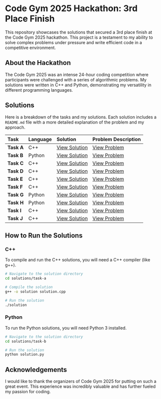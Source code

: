 # Code Gym 2025 Hackathon: 3rd Place Finish

This repository showcases the solutions that secured a 3rd place finish at the Code Gym 2025 hackathon. This project is a testament to my ability to solve complex problems under pressure and write efficient code in a competitive environment.

## About the Hackathon

The Code Gym 2025 was an intense 24-hour coding competition where participants were challenged with a series of algorithmic problems. My solutions were written in C++ and Python, demonstrating my versatility in different programming languages.

## Solutions

Here is a breakdown of the tasks and my solutions. Each solution includes a `README.md` file with a more detailed explanation of the problem and my approach.

| Task | Language | Solution | Problem Description |
| :--- | :--- | :--- | :--- |
| **Task A** | C++ | [View Solution](./solutions/task-a/solution.cpp) | [View Problem](./task-questions/Task%20A.pdf) |
| **Task B** | Python | [View Solution](./solutions/task-b/solution.py) | [View Problem](./task-questions/Task%20B.pdf) |
| **Task C** | C++ | [View Solution](./solutions/task-c/solution.cpp) | [View Problem](./task-questions/Task%20C.pdf) |
| **Task D** | C++ | [View Solution](./solutions/task-d/solution.cpp) | [View Problem](./task-questions/Task%20D.pdf) |
| **Task E** | C++ | [View Solution](./solutions/task-e/solution.cpp) | [View Problem](./task-questions/Task%20E.pdf) |
| **Task F** | C++ | [View Solution](./solutions/task-f/solution.cpp) | [View Problem](./task-questions/Task%20F.pdf) |
| **Task G** | Python | [View Solution](./solutions/task-g/solution.py) | [View Problem](./task-questions/Task%20G.pdf) |
| **Task H** | Python | [View Solution](./solutions/task-h/solution.py) | [View Problem](./task-questions/Task%20H.pdf) |
| **Task I** | C++ | [View Solution](./solutions/task-i/solution.cpp) | [View Problem](./task-questions/Task%20I.pdf) |
| **Task J** | C++ | [View Solution](./solutions/task-j/solution.cpp) | [View Problem](./task-questions/Task%20J.pdf) |

## How to Run the Solutions

### C++

To compile and run the C++ solutions, you will need a C++ compiler (like g++).

```bash
# Navigate to the solution directory
cd solutions/task-a

# Compile the solution
g++ -o solution solution.cpp

# Run the solution
./solution
```

### Python

To run the Python solutions, you will need Python 3 installed.

```bash
# Navigate to the solution directory
cd solutions/task-b

# Run the solution
python solution.py
```

## Acknowledgements

I would like to thank the organizers of Code Gym 2025 for putting on such a great event. This experience was incredibly valuable and has further fueled my passion for coding.
